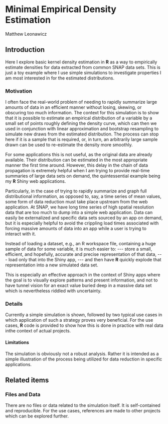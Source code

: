 # Minimal Empirical Density Estimation
Matthew Leonawicz  

## Introduction
Here I explore basic kernel density estimation in **R** as a way to empirically estimate densities for data extracted from common SNAP data sets.
This is just a toy example where I use simple simulations to investigate properties I am most interested in for the estimated distributions.

### Motivation
I often face the real-world problem of needing to rapidly summarize large amounts of data in an efficient manner without losing, skewing, or obscuring too much information.
The context for this simulation is to show that it is possible to estimate an empirical distribution of a variable by a small set of points roughly defining the density curve,
which can then we used in conjunction with linear approximation and bootstrap resampling to simulate new draws from the estimated distribution.
The process can stop here if it is a sample that is required, or, in turn, an arbitrarily large sample drawn can be used to re-estimate the density more smoothly.

For some applications this is not useful, as the original data are already available.
Their distribution can be estimated in the most appropriate manner the first time around.
However, this delay in the chain of data propagation is extremely helpful when I am trying to provide real-time summaries of large data sets on demand,
the quintessential example being my **R** Shiny web applications.

Particularly, in the case of trying to rapidly summarize and graph full distributional information, as opposed to, say, a time series of mean values,
some form of data reduction must take place upstream from the web application.
At SNAP, we have long time series of high spatial resolution data that are too much to dump into a simple web application.
Data can easily be externalized and specific data sets sourced by an app on demand,
but it is especially helpful to avoid the crippling load times associated with forcing massive amounts of data into an app while a user is trying to interact with it.

Instead of loading a dataset, e.g., an R workspace file, containing a huge sample of data for some variable,
it is much easier to:
--- store a small, efficient, and hopefully, accurate and precise representation of that data,
--- load only that into the Shiny app,
--- and then have **R** quickly explode that representation into a new simulated data set.

This is especially an effective approach in the context of Shiny apps where the goal is to visually explore patterns and present information,
and not to have tunnel vision for an exact value buried deep in a massive data set which is nevertheless riddled with uncertainty.

### Details
Currently a simple simulation is shown, followed by two typical use cases in which application of such a strategy proves very beneficial.
For the use cases, **R** code is provided to show how this is done in practice with real data inthe context of actual projects.

#### Limitations
The simulation is obviously not a robust analysis.
Rather it is intended as a simple illustration of the process being utilized for data reduction in specific applications.

## Related items

### Files and Data
There are no files or data related to the simulation itself.
It is self-contained and reproducible.
For the use cases, references are made to other projects which can be explored further.
